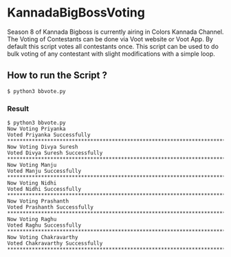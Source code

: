 # KannadaBigBossVoting
Season 8 of Kannada Bigboss is currently airing in Colors Kannada Channel. The Voting of Contestants can be done via Voot website or Voot App. By default this script votes all contestants once. This script can be used to do bulk voting of any contestant with slight modifications with a simple loop.

## How to run the Script ?
```
$ python3 bbvote.py
```

### Result
```
$ python3 bbvote.py 
Now Voting Priyanka
Voted Priyanka Successfully
********************************************************************************
Now Voting Divya Suresh
Voted Divya Suresh Successfully
********************************************************************************
Now Voting Manju
Voted Manju Successfully
********************************************************************************
Now Voting Nidhi
Voted Nidhi Successfully
********************************************************************************
Now Voting Prashanth
Voted Prashanth Successfully
********************************************************************************
Now Voting Raghu
Voted Raghu Successfully
********************************************************************************
Now Voting Chakravarthy
Voted Chakravarthy Successfully
********************************************************************************
```